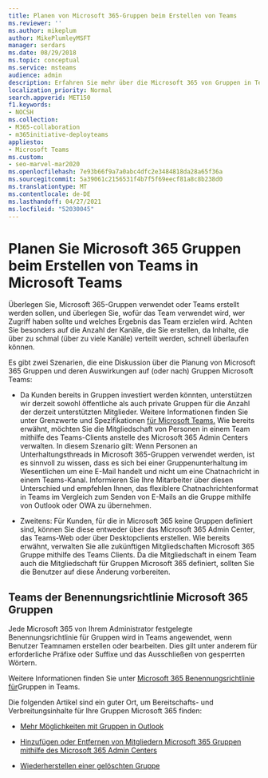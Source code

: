 ```yaml
---
title: Planen von Microsoft 365-Gruppen beim Erstellen von Teams
ms.reviewer: ''
ms.author: mikeplum
author: MikePlumleyMSFT
manager: serdars
ms.date: 08/29/2018
ms.topic: conceptual
ms.service: msteams
audience: admin
description: Erfahren Sie mehr über die Microsoft 365 von Gruppen in Teams, einschließlich der Unterschiede zwischen Gruppen & Teams Unterhaltungen und der Teams der Benennungsrichtlinie für Gruppen.
localization_priority: Normal
search.appverid: MET150
f1.keywords:
- NOCSH
ms.collection:
- M365-collaboration
- m365initiative-deployteams
appliesto:
- Microsoft Teams
ms.custom:
- seo-marvel-mar2020
ms.openlocfilehash: 7e93b66f9a7a0abc4dfc2e3484818da28a65f36a
ms.sourcegitcommit: 5a39061c2156531f4b7f5f69eecf81a8c8b238d0
ms.translationtype: MT
ms.contentlocale: de-DE
ms.lasthandoff: 04/27/2021
ms.locfileid: "52030045"
---
```

<a name="plan-for-microsoft-365-groups-when-creating-teams-in-microsoft-teams"></a>Planen Sie Microsoft 365 Gruppen beim Erstellen von Teams in Microsoft Teams
==========================================================

Überlegen Sie, Microsoft 365-Gruppen verwendet oder Teams erstellt werden sollen, und überlegen Sie, wofür das Team verwendet wird, wer Zugriff haben sollte und welches Ergebnis das Team erzielen wird. Achten Sie besonders auf die Anzahl der Kanäle, die Sie erstellen, da Inhalte, die über zu schmal (über zu viele Kanäle) verteilt werden, schnell überlaufen können.

Es gibt zwei Szenarien, die eine Diskussion über die Planung von Microsoft 365 Gruppen und deren Auswirkungen auf (oder nach) Gruppen Microsoft Teams:

-   Da Kunden bereits in Gruppen investiert werden könnten, unterstützen wir derzeit sowohl öffentliche als auch private Gruppen für die Anzahl der derzeit unterstützten Mitglieder. Weitere Informationen finden Sie unter Grenzwerte und Spezifikationen [für Microsoft Teams.](./limits-specifications-teams.md) Wie bereits erwähnt, möchten Sie die Mitgliedschaft von Personen in einem Team mithilfe des Teams-Clients anstelle des Microsoft 365 Admin Centers verwalten. In diesem Szenario gilt: Wenn Personen an Unterhaltungsthreads in Microsoft 365-Gruppen verwendet werden, ist es sinnvoll zu wissen, dass es sich bei einer Gruppenunterhaltung im Wesentlichen um eine E-Mail handelt und nicht um eine Chatnachricht in einem Teams-Kanal. Informieren Sie Ihre Mitarbeiter über diesen Unterschied und empfehlen Ihnen, das flexiblere Chatnachrichtenformat in Teams im Vergleich zum Senden von E-Mails an die Gruppe mithilfe von Outlook oder OWA zu übernehmen.

-   Zweitens: Für Kunden, für die in Microsoft 365 keine Gruppen definiert sind, können Sie diese entweder über das Microsoft 365 Admin Center, das Teams-Web oder über Desktopclients erstellen. Wie bereits erwähnt, verwalten Sie alle zukünftigen Mitgliedschaften Microsoft 365 Gruppe mithilfe des Teams Clients. Da die Mitgliedschaft in einem Team auch die Mitgliedschaft für Gruppen Microsoft 365 definiert, sollten Sie die Benutzer auf diese Änderung vorbereiten.

## <a name="teams-respects-microsoft-365-groups-naming-policy"></a>Teams der Benennungsrichtlinie Microsoft 365 Gruppen

Jede Microsoft 365 von Ihrem Administrator festgelegte Benennungsrichtlinie für Gruppen wird in Teams angewendet, wenn Benutzer Teamnamen erstellen oder bearbeiten. Dies gilt unter anderem für erforderliche Präfixe oder Suffixe und das Ausschließen von gesperrten Wörtern.

Weitere Informationen finden Sie unter [Microsoft 365 Benennungsrichtlinie für](https://support.office.com/article/Office-365-Groups-Naming-Policy-6ceca4d3-cad1-4532-9f0f-d469dfbbb552)Gruppen in Teams.

Die folgenden Artikel sind ein guter Ort, um Bereitschafts- und Verbreitungsinhalte für Ihre Gruppen Microsoft 365 finden:

-   [Mehr Möglichkeiten mit Gruppen in Outlook](https://support.office.com/article/Get-more-with-Office-365-Groups-in-Outlook-93132800-5b11-49de-8cc2-605b6075b2b9)

-   [Hinzufügen oder Entfernen von Mitgliedern Microsoft 365 Gruppen mithilfe des Microsoft 365 Admin Centers](https://support.office.com/article/Manage-Group-membership-in-the-Office-365-admin-center-e186d224-a324-4afa-8300-0e4fc0c3000a)

-   [Wiederherstellen einer gelöschten Gruppe](/microsoft-365/admin/create-groups/restore-deleted-group)
